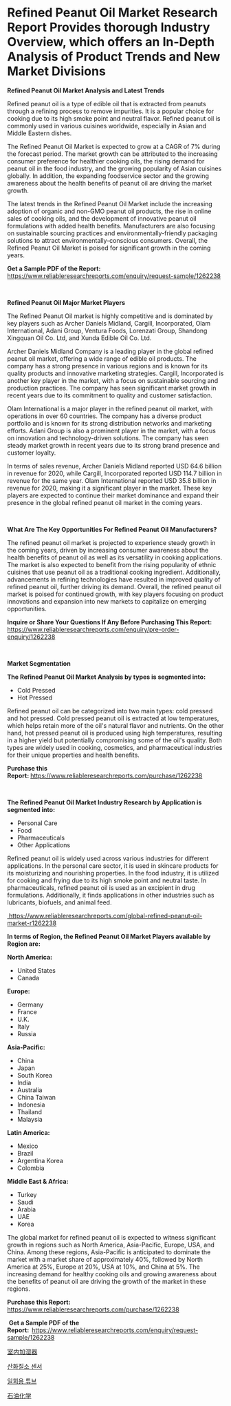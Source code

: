 <p><h1>Refined Peanut Oil Market Research Report Provides thorough Industry Overview, which offers an In-Depth Analysis of Product Trends and New Market Divisions</h1></p><p><strong>Refined Peanut Oil Market Analysis and Latest Trends</strong></p>
<p><p>Refined peanut oil is a type of edible oil that is extracted from peanuts through a refining process to remove impurities. It is a popular choice for cooking due to its high smoke point and neutral flavor. Refined peanut oil is commonly used in various cuisines worldwide, especially in Asian and Middle Eastern dishes.</p><p>The Refined Peanut Oil Market is expected to grow at a CAGR of 7% during the forecast period. The market growth can be attributed to the increasing consumer preference for healthier cooking oils, the rising demand for peanut oil in the food industry, and the growing popularity of Asian cuisines globally. In addition, the expanding foodservice sector and the growing awareness about the health benefits of peanut oil are driving the market growth.</p><p>The latest trends in the Refined Peanut Oil Market include the increasing adoption of organic and non-GMO peanut oil products, the rise in online sales of cooking oils, and the development of innovative peanut oil formulations with added health benefits. Manufacturers are also focusing on sustainable sourcing practices and environmentally-friendly packaging solutions to attract environmentally-conscious consumers. Overall, the Refined Peanut Oil Market is poised for significant growth in the coming years.</p></p>
<p><strong>Get a Sample PDF of the Report:&nbsp;</strong> <a href="https://www.reliableresearchreports.com/enquiry/request-sample/1262238">https://www.reliableresearchreports.com/enquiry/request-sample/1262238</a></p>
<p>&nbsp;</p>
<p><strong>Refined Peanut Oil Major Market Players</strong></p>
<p><p>The Refined Peanut Oil market is highly competitive and is dominated by key players such as Archer Daniels Midland, Cargill, Incorporated, Olam International, Adani Group, Ventura Foods, Lorenzati Group, Shandong Xingquan Oil Co. Ltd, and Xunda Edible Oil Co. Ltd. </p><p>Archer Daniels Midland Company is a leading player in the global refined peanut oil market, offering a wide range of edible oil products. The company has a strong presence in various regions and is known for its quality products and innovative marketing strategies. Cargill, Incorporated is another key player in the market, with a focus on sustainable sourcing and production practices. The company has seen significant market growth in recent years due to its commitment to quality and customer satisfaction.</p><p>Olam International is a major player in the refined peanut oil market, with operations in over 60 countries. The company has a diverse product portfolio and is known for its strong distribution networks and marketing efforts. Adani Group is also a prominent player in the market, with a focus on innovation and technology-driven solutions. The company has seen steady market growth in recent years due to its strong brand presence and customer loyalty.</p><p>In terms of sales revenue, Archer Daniels Midland reported USD 64.6 billion in revenue for 2020, while Cargill, Incorporated reported USD 114.7 billion in revenue for the same year. Olam International reported USD 35.8 billion in revenue for 2020, making it a significant player in the market. These key players are expected to continue their market dominance and expand their presence in the global refined peanut oil market in the coming years.</p></p>
<p>&nbsp;</p>
<p><strong>What Are The Key Opportunities For Refined Peanut Oil Manufacturers?</strong></p>
<p><p>The refined peanut oil market is projected to experience steady growth in the coming years, driven by increasing consumer awareness about the health benefits of peanut oil as well as its versatility in cooking applications. The market is also expected to benefit from the rising popularity of ethnic cuisines that use peanut oil as a traditional cooking ingredient. Additionally, advancements in refining technologies have resulted in improved quality of refined peanut oil, further driving its demand. Overall, the refined peanut oil market is poised for continued growth, with key players focusing on product innovations and expansion into new markets to capitalize on emerging opportunities.</p></p>
<p><strong>Inquire or Share Your Questions If Any Before Purchasing This Report:</strong> <a href="https://www.reliableresearchreports.com/enquiry/pre-order-enquiry/1262238">https://www.reliableresearchreports.com/enquiry/pre-order-enquiry/1262238</a></p>
<p>&nbsp;</p>
<p><strong>Market Segmentation</strong></p>
<p><strong>The Refined Peanut Oil Market Analysis by types is segmented into:</strong></p>
<p><ul><li>Cold Pressed</li><li>Hot Pressed</li></ul></p>
<p><p>Refined peanut oil can be categorized into two main types: cold pressed and hot pressed. Cold pressed peanut oil is extracted at low temperatures, which helps retain more of the oil's natural flavor and nutrients. On the other hand, hot pressed peanut oil is produced using high temperatures, resulting in a higher yield but potentially compromising some of the oil's quality. Both types are widely used in cooking, cosmetics, and pharmaceutical industries for their unique properties and health benefits.</p></p>
<p><strong>Purchase this Report:&nbsp;</strong><a href="https://www.reliableresearchreports.com/purchase/1262238">https://www.reliableresearchreports.com/purchase/1262238</a></p>
<p>&nbsp;</p>
<p><strong>The Refined Peanut Oil Market Industry Research by Application is segmented into:</strong></p>
<p><ul><li>Personal Care</li><li>Food</li><li>Pharmaceuticals</li><li>Other Applications</li></ul></p>
<p><p>Refined peanut oil is widely used across various industries for different applications. In the personal care sector, it is used in skincare products for its moisturizing and nourishing properties. In the food industry, it is utilized for cooking and frying due to its high smoke point and neutral taste. In pharmaceuticals, refined peanut oil is used as an excipient in drug formulations. Additionally, it finds applications in other industries such as lubricants, biofuels, and animal feed.</p></p>
<p><a href="https://www.reliableresearchreports.com/global-refined-peanut-oil-market-r1262238">&nbsp;https://www.reliableresearchreports.com/global-refined-peanut-oil-market-r1262238</a></p>
<p><strong>In terms of Region, the Refined Peanut Oil Market Players available by Region are:</strong></p>
<p>
    <p> <strong> North America: </strong>
        <ul>
            <li>United States</li>
            <li>Canada</li>
        </ul>
        </p> 
    <p> <strong> Europe: </strong>
        <ul>
            <li>Germany</li>
            <li>France</li>
            <li>U.K.</li>
            <li>Italy</li>
            <li>Russia</li>
        </ul>
        </p> 
    <p> <strong> Asia-Pacific: </strong>
        <ul>
            <li>China</li>
            <li>Japan</li>
            <li>South Korea</li>
            <li>India</li>
            <li>Australia</li>
            <li>China Taiwan</li>
            <li>Indonesia</li>
            <li>Thailand</li>
            <li>Malaysia</li>
        </ul>
        </p> 
    <p> <strong> Latin America: </strong>
        <ul>
            <li>Mexico</li>
            <li>Brazil</li>
            <li>Argentina Korea</li>
            <li>Colombia</li>
        </ul>
        </p> 
    <p> <strong> Middle East & Africa: </strong>
        <ul>
            <li>Turkey</li>
            <li>Saudi</li>
            <li>Arabia</li>
            <li>UAE</li>
            <li>Korea</li>
        </ul>
    </p>
    </p>
<p><p>The global market for refined peanut oil is expected to witness significant growth in regions such as North America, Asia-Pacific, Europe, USA, and China. Among these regions, Asia-Pacific is anticipated to dominate the market with a market share of approximately 40%, followed by North America at 25%, Europe at 20%, USA at 10%, and China at 5%. The increasing demand for healthy cooking oils and growing awareness about the benefits of peanut oil are driving the growth of the market in these regions.</p></p>
<p><strong>Purchase this Report: </strong><a href="https://www.reliableresearchreports.com/purchase/1262238">https://www.reliableresearchreports.com/purchase/1262238</a></p>
<p>&nbsp;<strong>Get a Sample PDF of the Report:&nbsp;&nbsp;</strong><a href="https://www.reliableresearchreports.com/enquiry/request-sample/1262238">https://www.reliableresearchreports.com/enquiry/request-sample/1262238</a></p>
<p><strong></strong></p>
<p><p><a href="https://medium.com/@kelscdowell78456/%E5%B1%8B%E5%86%85%E5%8A%A0%E6%B9%BF%E5%99%A8%E5%B8%82%E5%A0%B4%E3%83%AC%E3%83%9D%E3%83%BC%E3%83%88%E3%81%AF-%E3%81%93%E3%81%AE%E5%B8%82%E5%A0%B4%E3%81%AE%E6%9C%80%E6%96%B0%E3%83%88%E3%83%AC%E3%83%B3%E3%83%89%E3%82%84%E6%88%90%E9%95%B7%E6%A9%9F%E4%BC%9A%E3%82%92%E6%98%8E%E3%82%89%E3%81%8B%E3%81%AB%E3%81%97%E3%81%A6%E3%81%84%E3%81%BE%E3%81%99-84da30ed4d81">室内加湿器</a></p><p><a href="https://medium.com/@jonatanjast1928/%EC%A7%88%EC%82%B0%EC%82%B0%ED%99%94%EB%AC%BC-%EC%84%BC%EC%84%9C-%EC%8B%9C%EC%9E%A5-%EA%B7%9C%EB%AA%A8-cagr-%ED%8A%B8%EB%A0%8C%EB%93%9C-2024-2030-91fa62c98399">산화질소 센서</a></p><p><a href="https://medium.com/@fly879567/%EC%8B%B1%EA%B8%80%EC%9C%A0%EC%A6%88-%ED%8A%9C%EB%B9%99-%EC%8B%9C%EC%9E%A5-%EC%A0%90%EC%9C%A0%EC%9C%A8-%EB%B3%80%ED%99%94-%EB%B0%8F-%EC%8B%9C%EC%9E%A5-%EC%84%B1%EC%9E%A5-%ED%8A%B8%EB%A0%8C%EB%93%9C-2024%EB%85%84-2031%EB%85%84-e7dc9f4fed2e">일회용 튜브</a></p><p><a href="https://medium.com/@hugofirst21/%E7%9F%B3%E6%B2%B9%E5%8C%96%E5%AD%A6%E8%A3%BD%E5%93%81%E5%B8%82%E5%A0%B4%E3%83%AC%E3%83%9D%E3%83%BC%E3%83%88%E3%81%AF-%E3%81%93%E3%81%AE%E5%B8%82%E5%A0%B4%E3%81%AE%E6%9C%80%E6%96%B0%E3%83%88%E3%83%AC%E3%83%B3%E3%83%89%E3%81%A8%E6%88%90%E9%95%B7%E6%A9%9F%E4%BC%9A%E3%82%92%E6%98%8E%E3%82%89%E3%81%8B%E3%81%AB%E3%81%97%E3%81%BE%E3%81%99-0105aa0d1ae8">石油化学</a></p></p>